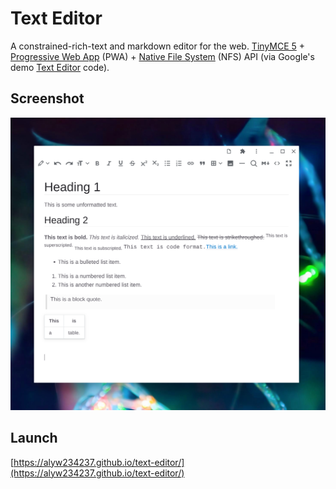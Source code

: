 # Text Editor

A constrained-rich-text and markdown editor for the web. [TinyMCE 5](https://www.tiny.cloud/) + [Progressive Web App](https://web.dev/progressive-web-apps/) (PWA) + [Native File System](https://web.dev/native-file-system/) (NFS) API (via Google's demo [Text Editor](https://github.com/GoogleChromeLabs/text-editor) code).

## Screenshot

![Screenshot](/screenshot.png)

## Launch

[https://alyw234237.github.io/text-editor/](https://alyw234237.github.io/text-editor/)

